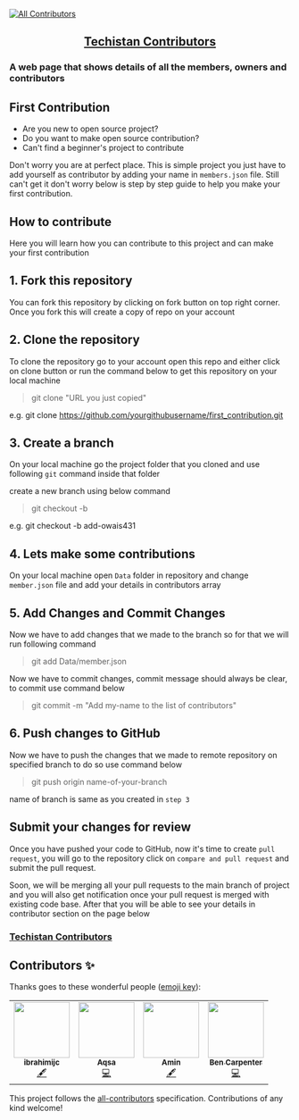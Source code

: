 
<!-- ALL-CONTRIBUTORS-BADGE:START - Do not remove or modify this section -->
[![All Contributors](https://img.shields.io/badge/all_contributors-4-orange.svg?style=flat-square)](#contributors-)
<!-- ALL-CONTRIBUTORS-BADGE:END -->
<h2 style="text-align: center;"> <a href="https://techistan-contributors.herokuapp.com/" target="_blank">Techistan Contributors</a></h2>

### A web page that shows details of all the members, owners and contributors 

## First Contribution

- Are you new to open source project?
- Do you want to make open source contribution?
- Can't find a beginner's project to contribute

Don't worry you are at perfect place. This is simple project you just have to add yourself as contributor by adding your name in `members.json` file. Still can't get it don't worry below is step by step guide to help you make your first contribution.

## How to contribute

Here you will learn how you can contribute to this project and can make your first contribution

## 1. Fork this repository

You can fork this repository by clicking on fork button on top right corner. Once you fork this will create a copy of repo on your account 

## 2. Clone the repository

To clone the repository go to your account open this repo and either click on clone button or run the command below to get this repository on your local machine

> git clone "URL you just copied"

e.g. git clone https://github.com/yourgithubusername/first_contribution.git

## 3. Create a branch

On your local machine go the project folder that you cloned and use following `git` command inside that folder

create a new branch using below command

> git checkout -b <add-your-github-username>

e.g. git checkout -b add-owais431

## 4. Lets make some contributions

On your local machine open `Data` folder in repository and change `member.json` file and add your details in contributors array

## 5. Add Changes and Commit Changes

Now we have to add changes that we made to the branch so for that we will run following command

> git add Data/member.json

Now we have to commit changes, commit message should always be clear, to commit use command below

> git commit -m "Add my-name to the list of contributors"

## 6. Push changes to GitHub

Now we have to push the changes that we made to remote repository on specified branch to do so use command below

> git push origin name-of-your-branch

name of branch is same as you created in `step 3`

## Submit your changes for review

Once you have pushed your code to GitHub, now it's time to create `pull request`, you will go to the repository click on `compare and pull request` and submit the pull request.

Soon, we will be merging all your pull requests to the main branch of project and you will also get notification once your pull request is merged with existing code base. After that you will be able to see your details in contributor section on the page below

### [Techistan Contributors]('https://techistan-contributors.herokuapp.com/')

## Contributors ✨

Thanks goes to these wonderful people ([emoji key](https://allcontributors.org/docs/en/emoji-key)):

<!-- ALL-CONTRIBUTORS-LIST:START - Do not remove or modify this section -->
<!-- prettier-ignore-start -->
<!-- markdownlint-disable -->
<table>
  <tr>
    <td align="center"><a href="https://github.com/ibrahimijc"><img src="https://avatars0.githubusercontent.com/u/33429696?v=4" width="100px;" alt=""/><br /><sub><b>ibrahimijc</b></sub></a><br /><a href="#content-ibrahimijc" title="Content">🖋</a></td>
    <td align="center"><a href="https://github.com/Aqsa48"><img src="https://avatars0.githubusercontent.com/u/21342218?v=4" width="100px;" alt=""/><br /><sub><b>Aqsa</b></sub></a><br /><a href="https://github.com/Techistan/first_contribution/commits?author=aqsa48" title="Code">💻</a></td>
    <td align="center"><a href="https://www.upwork.com/fl/aminshoukat2"><img src="https://avatars2.githubusercontent.com/u/47177827?v=4" width="100px;" alt=""/><br /><sub><b>Amin</b></sub></a><br /><a href="#content-aminshoukat" title="Content">🖋</a></td>
    <td align="center"><a href="https://github.com/bacarpenter"><img src="https://avatars2.githubusercontent.com/u/61632829?v=4" width="100px;" alt=""/><br /><sub><b>Ben Carpenter</b></sub></a><br /><a href="https://github.com/Techistan/first_contribution/commits?author=bacarpenter" title="Code">💻</a></td>
  </tr>
</table>

<!-- markdownlint-enable -->
<!-- prettier-ignore-end -->
<!-- ALL-CONTRIBUTORS-LIST:END -->

This project follows the [all-contributors](https://github.com/all-contributors/all-contributors) specification. Contributions of any kind welcome!